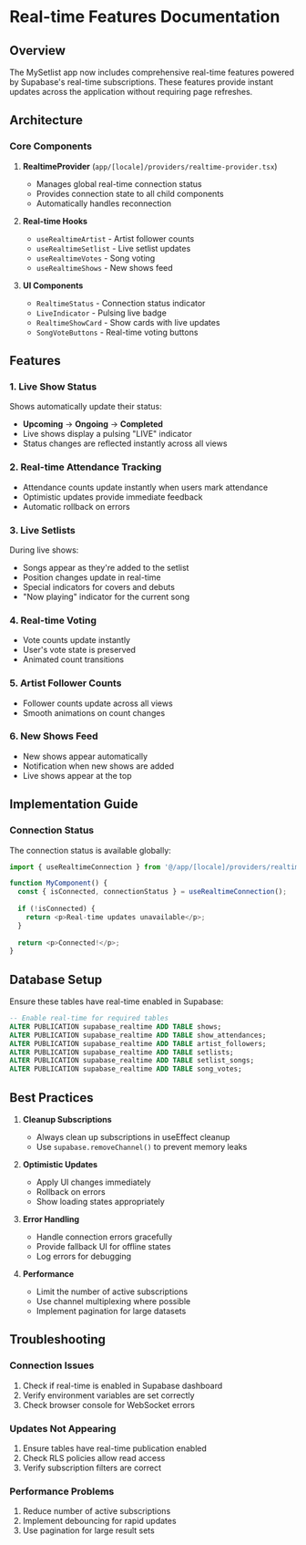 # Real-time Features Documentation

## Overview

The MySetlist app now includes comprehensive real-time features powered by Supabase's real-time subscriptions. These features provide instant updates across the application without requiring page refreshes.

## Architecture

### Core Components

1. **RealtimeProvider** (`app/[locale]/providers/realtime-provider.tsx`)
   - Manages global real-time connection status
   - Provides connection state to all child components
   - Automatically handles reconnection

2. **Real-time Hooks**
   - `useRealtimeArtist` - Artist follower counts
   - `useRealtimeSetlist` - Live setlist updates
   - `useRealtimeVotes` - Song voting
   - `useRealtimeShows` - New shows feed

3. **UI Components**
   - `RealtimeStatus` - Connection status indicator
   - `LiveIndicator` - Pulsing live badge
   - `RealtimeShowCard` - Show cards with live updates
   - `SongVoteButtons` - Real-time voting buttons

## Features

### 1. Live Show Status

Shows automatically update their status:
- **Upcoming** → **Ongoing** → **Completed**
- Live shows display a pulsing "LIVE" indicator
- Status changes are reflected instantly across all views

### 2. Real-time Attendance Tracking

- Attendance counts update instantly when users mark attendance
- Optimistic updates provide immediate feedback
- Automatic rollback on errors

### 3. Live Setlists

During live shows:
- Songs appear as they're added to the setlist
- Position changes update in real-time
- Special indicators for covers and debuts
- "Now playing" indicator for the current song

### 4. Real-time Voting

- Vote counts update instantly
- User's vote state is preserved
- Animated count transitions

### 5. Artist Follower Counts

- Follower counts update across all views
- Smooth animations on count changes

### 6. New Shows Feed

- New shows appear automatically
- Notification when new shows are added
- Live shows appear at the top

## Implementation Guide





### Connection Status

The connection status is available globally:

```typescript
import { useRealtimeConnection } from '@/app/[locale]/providers/realtime-provider';

function MyComponent() {
  const { isConnected, connectionStatus } = useRealtimeConnection();
  
  if (!isConnected) {
    return <p>Real-time updates unavailable</p>;
  }
  
  return <p>Connected!</p>;
}
```

## Database Setup

Ensure these tables have real-time enabled in Supabase:

```sql
-- Enable real-time for required tables
ALTER PUBLICATION supabase_realtime ADD TABLE shows;
ALTER PUBLICATION supabase_realtime ADD TABLE show_attendances;
ALTER PUBLICATION supabase_realtime ADD TABLE artist_followers;
ALTER PUBLICATION supabase_realtime ADD TABLE setlists;
ALTER PUBLICATION supabase_realtime ADD TABLE setlist_songs;
ALTER PUBLICATION supabase_realtime ADD TABLE song_votes;
```

## Best Practices

1. **Cleanup Subscriptions**
   - Always clean up subscriptions in useEffect cleanup
   - Use `supabase.removeChannel()` to prevent memory leaks

2. **Optimistic Updates**
   - Apply UI changes immediately
   - Rollback on errors
   - Show loading states appropriately

3. **Error Handling**
   - Handle connection errors gracefully
   - Provide fallback UI for offline states
   - Log errors for debugging

4. **Performance**
   - Limit the number of active subscriptions
   - Use channel multiplexing where possible
   - Implement pagination for large datasets

## Troubleshooting

### Connection Issues

1. Check if real-time is enabled in Supabase dashboard
2. Verify environment variables are set correctly
3. Check browser console for WebSocket errors

### Updates Not Appearing

1. Ensure tables have real-time publication enabled
2. Check RLS policies allow read access
3. Verify subscription filters are correct

### Performance Problems

1. Reduce number of active subscriptions
2. Implement debouncing for rapid updates
3. Use pagination for large result sets